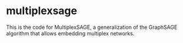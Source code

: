 # multiplexsage
This is the code for MultiplexSAGE, a generalization of the GraphSAGE algorithm that allows embedding multiplex networks.
